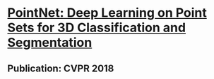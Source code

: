 [PointNet: Deep Learning on Point Sets for 3D Classification and Segmentation](https://arxiv.org/abs/1612.00593)
======

## __Publication: CVPR 2018__



